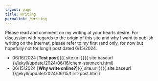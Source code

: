 ```yaml
---
layout: page
title: Writing
permalink: /writing
---
```

Please read and comment on my writing at your hearts desire. For discussion with regards to the origin of this site and why I want to publish writing on the internet, please refer to my first (and only, for now but hopefully not for long!) post dated 6/15/2024.
* 06/16/2024 [**Test post**]({{ site.url }}{{ site.baseurl }}/jekyll/update/2024/06/16/chem-statmech.html)
* 06/15/2024 [**Why write online?**]({{ site.url }}{{ site.baseurl }}/jekyll/update/2024/06/15/first-post.html)